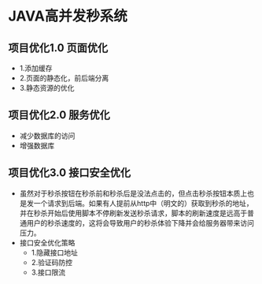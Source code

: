 # JAVA高并发秒系统

## 项目优化1.0 页面优化
- 1.添加缓存
- 2.页面的静态化，前后端分离
- 3.静态资源的优化

## 项目优化2.0 服务优化
- 减少数据库的访问
- 增强数据库

## 项目优化3.0 接口安全优化
- 虽然对于秒杀按钮在秒杀前和秒杀后是没法点击的，但点击秒杀按钮本质上也是发一个请求到后端。如果有人提前从http中（明文的）获取到秒杀的地址，并在秒杀开始后使用脚本不停刷新发送秒杀请求，脚本的刷新速度是远高于普通用户的秒杀速度的，这将会导致用户的秒杀体验下降并会给服务器带来访问压力。
- 接口安全优化策略
  - 1.隐藏接口地址
  - 2.验证码防控
  - 3.接口限流
	
	

